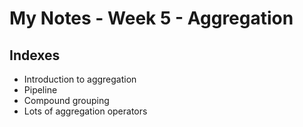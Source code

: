 # My Notes - Week 5 - Aggregation

## Indexes
- Introduction to aggregation
- Pipeline
- Compound grouping
- Lots of aggregation operators

